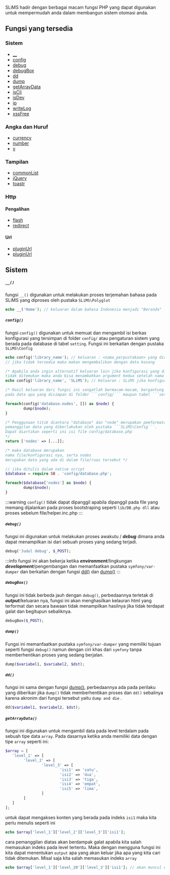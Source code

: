 SLiMS hadir dengan berbagai macam fungsi PHP yang dapat digunakan untuk mempermudah anda dalam membangun sistem otomasi anda.

## Fungsi yang tersedia

### Sistem
* [__](#__)
* [config](#config)
* [debug](#debug)
* [debugBox](#debugbox)
* [dd](#dd)
* [dump](#dump)
* [getArrayData](#getArrayData)
* [isCli](#isCli)
* [isDev](#isDev)
* [ip](#ip)
* [writeLog](#writeLog)
* [xssFree](#writeLog)
### Angka dan Huruf
* [currency](#currency)
* [number](#number)
* [v](#v)
### Tampilan
* [commonList](#commonList)
* [jQuery](#jQuery)
* [toastr](#toastr)
### Http
#### Pengalihan
* [flash](#flash)
* [redirect](#redirect)
#### Url
* [pluginUrl](#pluginUrl)
* [pluginUrl](#pluginUrl)

## Sistem
##### ```__()```
fungsi ```__()``` digunakan untuk melakukan proses terjemahan bahasa pada SLiMS yang diproses oleh pustaka ```SLiMS\Polyglot```
```php
echo __('Home'); // keluaran dalam bahasa Indonesia menjadi "Beranda"
```
##### ```config()```
fungsi ```config()``` digunakan untuk memuat dan mengambil isi berkas konfigurasi yang tersimpan di folder ```config/``` atau pengaturan sistem yang berada  pada database di tabel ```setting```. Fungsi ini berkaitan dengan pustaka ```SLiMS\Config```
```php
echo config('library_name'); // keluaran : <nama_perpustakaan> yang diatur pada modul sistem.
// jika tidak tersedia maka makan mengembalikan dengan data kosong

/* Apabila anda ingin alternatif keluaran lain jika konfigurasi yang dicari 
tidak ditemukan maka anda bisa menambahkan argument kedua setelah nama konfigurasi.*/
echo config('library_name', 'SLiMS'); // Keluaran : SLiMS jika konfigurasi library_name tidak ada

/* Hasil keluaran dari fungsi ini sangatlah bermacam-macam, bergantung 
pada data apa yang disimpan di folder ```config/``` maupun tabel ```setting``` */

foreach(config('database.nodes', []) as $node) {
        dump($node);
}

/* Penggunaan titik diantara "database" dan "node" merupakan pemformataan 
pemanggilan data yang diberlakukan oleh pustaka ```SLiMS\Config```. 
Dapat diartikan seperti ini isi file config/database.php
*/
return ['nodes' => [...]];

/* maka database merupakan 
nama file/konfigurasi nya, serta nodes
merupakan data yang ada di dalam file/ruas tersebut */

// jika ditulis dalam native script
$database = require SB . 'config/database.php';

foreach($database['nodes'] as $node) {
        dump($node);
}
```
:::warning
```config()``` tidak dapat dipanggil apabila dipanggil pada file yang memang dijalankan pada proses bootstraping seperti ```lib/DB.php dll``` atau proses sebelum file/helper.inc.php
:::

##### ```debug()```
fungsi ini digunakan untuk melakukan proses awakutu / ***debug*** dimana anda dapat menampilkan isi dari sebuah proses yang sedang terjadi.
```php
debug('Judul debug', $_POST);
```
:::info
fungsi ini akan bekerja ketika ***environment***/lingkungan ***development***/pengembangan dan memanfaatkan pustaka ```symfony/var-dumper```  dan berkaitan dengan fungsi [dd()](#dd) dan [dump()](#dump)
::: 

##### ```debugBox()```
fungsi ini tidak berbeda jauh dengan ```debug()```, perbedaannya terletak di ***output***/keluaran nya, fungsi ini akan menghasilkan kelauran html yang terformat dan secara bawaan tidak menampilkan hasilnya jika tidak terdapat galat dan begitupun sebaliknya.
```php
debugBox($_POST);
```

##### ```dump()```
Fungsi ini memanfaatkan pustaka ```symfony/var-dumper``` yang memiliki tujuan seperti fungsi ```debug()``` namun dengan ciri khas dari ```symfony``` tanpa memberhentikan proses yang sedang berjalan.
```php
dump($variabel1, $variabel2, $dst);
```

##### ```dd()```
fungsi ini sama dengan fungsi [dump()](#dump), perbedaannya ada pada perilaku yang diberikan jika ```dump()``` tidak memberhentikan proses dan ```dd()``` sebalinya karena akronim dari fungsi tersebut yaitu ```dump and die``` .
```php
dd($variabel1, $variabel2, $dst);
```

##### ```getArrayData()```
fungsi ini digunakan untuk mengambil data pada level terdalam pada sebuah tipe data ```array```. Pada dasarnya ketika anda memiliki data dengan tipe ```array``` seperti ini:
```php
$array = [
   'level_1' => [
        'level_2' => [
                'level_3' => [
                        'isi1' => 'satu',
                        'isi2' => 'dua',
                        'isi3' => 'tiga',
                        'isi4' => 'empat',
                        'isi5' => 'lima',
                ]
        ]
   ]
];
```
untuk dapat mengakses konten yang berada pada indeks ```isi1``` maka kita perlu menulis seperti ini
```php
echo $array['level_1']['level_2']['level_3']['isi1'];
```
cara pemanggilan diatas akan berdampak galat apabila kita salah memasukan indeks pada level tertentu. Maka dengan mengguna fungsi ini kita dapat menentukan ```output``` apa yang akan keluar jika apa yang kita cari tidak ditemukan. Misal saja kita salah memasukan indeks ```array```
```php
echo $array['level_1']['level_20']['level_3']['isi1']; // akan muncul error undefine index level_20
``` 